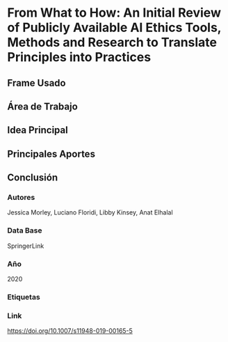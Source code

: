 # From What to How: An Initial Review of Publicly Available AI Ethics Tools, Methods and Research to Translate Principles into Practices

## Frame Usado
## Área de Trabajo
## Idea Principal
## Principales Aportes
## Conclusión

### Autores
Jessica Morley, Luciano Floridi, Libby Kinsey, Anat Elhalal
### Data Base
SpringerLink
### Año
2020
### Etiquetas
### Link
https://doi.org/10.1007/s11948-019-00165-5


